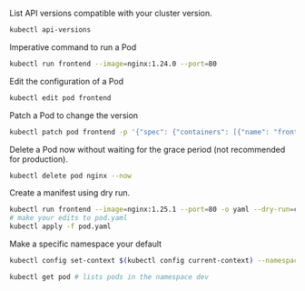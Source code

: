 
List API versions compatible with your cluster version.

```bash
kubectl api-versions
```

Imperative command to run a Pod 

```bash
kubectl run frontend --image=nginx:1.24.0 --port=80
```

Edit the configuration of a Pod

```bash
kubectl edit pod frontend
```

Patch a Pod to change the version 

```bash
kubectl patch pod frontend -p '{"spec": {"containers": [{"name": "frontend", "image": "nginx:1.25.1"}]}}'
```

Delete a Pod now without waiting for the grace period (not recommended for production).

```bash
kubectl delete pod nginx --now
```

Create a manifest using dry run.

```bash
kubectl run frontend --image=nginx:1.25.1 --port=80 -o yaml --dry-run=client > pod.yaml
# make your edits to pod.yaml
kubectl apply -f pod.yaml
```


Make a specific namespace your default

```bash
kubectl config set-context $(kubectl config current-context) --namespace=dev

kubectl get pod # lists pods in the namespace dev
```
